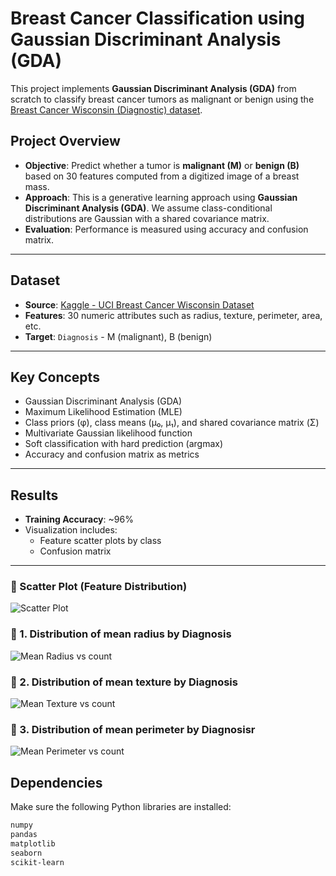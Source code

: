 # Breast Cancer Classification using Gaussian Discriminant Analysis (GDA)

This project implements **Gaussian Discriminant Analysis (GDA)** from scratch to classify breast cancer tumors as malignant or benign using the [Breast Cancer Wisconsin (Diagnostic) dataset](https://www.kaggle.com/datasets/uciml/breast-cancer-wisconsin-data).

## Project Overview

- **Objective**: Predict whether a tumor is **malignant (M)** or **benign (B)** based on 30 features computed from a digitized image of a breast mass.
- **Approach**: This is a generative learning approach using **Gaussian Discriminant Analysis (GDA)**. We assume class-conditional distributions are Gaussian with a shared covariance matrix.
- **Evaluation**: Performance is measured using accuracy and confusion matrix.

---

## Dataset

- **Source**: [Kaggle - UCI Breast Cancer Wisconsin Dataset](https://www.kaggle.com/datasets/uciml/breast-cancer-wisconsin-data)
- **Features**: 30 numeric attributes such as radius, texture, perimeter, area, etc.
- **Target**: `Diagnosis` - M (malignant), B (benign)

---

## Key Concepts

- Gaussian Discriminant Analysis (GDA)
- Maximum Likelihood Estimation (MLE)
- Class priors (φ), class means (μ₀, μ₁), and shared covariance matrix (Σ)
- Multivariate Gaussian likelihood function
- Soft classification with hard prediction (argmax)
- Accuracy and confusion matrix as metrics

---

## Results

- **Training Accuracy**: ~96%
- Visualization includes:
  - Feature scatter plots by class
  - Confusion matrix

---
### 📌 Scatter Plot (Feature Distribution)

![Scatter Plot](![image](https://github.com/user-attachments/assets/078fae8a-7838-4761-971b-43cf0a735302))
### 📍 1. Distribution of mean radius by Diagnosis  
![Mean Radius vs count](![image](https://github.com/user-attachments/assets/0cb63098-9bd7-40f0-880c-cae60c01e1f1))

### 📍 2. Distribution of mean texture by Diagnosis  
![Mean Texture vs count](![image](https://github.com/user-attachments/assets/de6534a1-57dd-4d45-9cec-e5a845de0e6f))

### 📍 3. Distribution of mean perimeter by Diagnosisr  
![Mean Perimeter vs count](![image](https://github.com/user-attachments/assets/108629dc-20ee-4295-9c92-4fb04784d104))

## Dependencies

Make sure the following Python libraries are installed:

```bash
numpy
pandas
matplotlib
seaborn
scikit-learn
